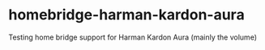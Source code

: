# homebridge-harman-kardon-aura
Testing home bridge support for Harman Kardon Aura (mainly the volume)
